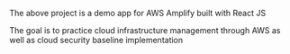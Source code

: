 The above project is a demo app for AWS Amplify built with React JS

The goal is to practice cloud infrastructure management through AWS as well as cloud security baseline implementation
